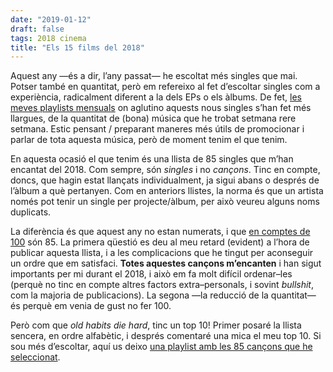 ```yaml
---
date: "2019-01-12"
draft: false
tags: 2018 cinema
title: "Els 15 films del 2018"
---
```


Aquest any —és a dir, l’any passat— he escoltat més singles que mai. Potser també en quantitat, però em refereixo al fet d’escoltar singles com a experiència, radicalment diferent a la dels EPs o els àlbums. De fet, [les meves playlists mensuals](https://open.spotify.com/user/enricllonch?si=hqAEovLETV6uN52P1yYBUA) on aglutino aquests nous singles s’han fet més llargues, de la quantitat de (bona) música que he trobat setmana rere setmana. Estic pensant / preparant maneres més útils de promocionar i parlar de tota aquesta música, però de moment tenim el que tenim. 

En aquesta ocasió el que tenim és una llista de 85 singles que m’han encantat del 2018. Com sempre, són *singles* i no *cançons*. Tinc en compte, doncs, que hagin estat llançats individualment, ja sigui abans o després de l’àlbum a què pertanyen. Com en anteriors llistes, la norma és que un artista només pot tenir un single per projecte/àlbum, per això veureu alguns noms duplicats.

La diferència és que aquest any no estan numerats, i que [en comptes de 100](https://enricllonch.com/blog/els-100-singles-del-2017/) són 85. La primera qüestió es deu al meu retard (evident) a l’hora de publicar aquesta llista, i a les complicacions que he tingut per aconseguir un ordre que em satisfaci. **Totes aquestes cançons m’encanten** i han sigut importants per mi durant el 2018, i això em fa molt difícil ordenar–les (perquè no tinc en compte altres factors extra–personals, i sovint *bullshit*, com la majoria de publicacions). La segona —la reducció de la quantitat— és perquè em venia de gust no fer 100.

Però com que *old habits die hard*, tinc un top 10! Primer posaré la llista sencera, en ordre alfabètic, i després comentaré una mica el meu top 10. Si sou més d’escoltar, aquí us deixo [una playlist amb les 85 cançons que he seleccionat](https://open.spotify.com/user/enricllonch/playlist/0YxdQ7HwdHHlBNNmpyUGGB?si=u9wK7JW-TtOSbLsbhKv_XQ).
